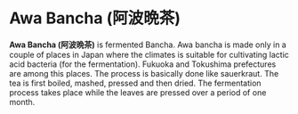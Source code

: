 # Awa Bancha (阿波晩茶)

**Awa Bancha (阿波晩茶)** is fermented Bancha. Awa bancha is made only in a couple of places in Japan where the climates is suitable for cultivating lactic acid bacteria (for the fermentation). Fukuoka and Tokushima prefectures are among this places. The process is basically done like sauerkraut. The tea is first boiled, mashed, pressed and then dried. The fermentation process takes place while the leaves are pressed over a period of one month. 
